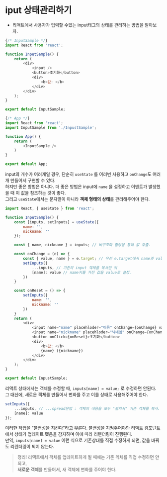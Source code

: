 # iput 상태관리하기
- 리액트에서 사용자가 입력할 수있는 input태그의 상태를 관리하는 방법을 알아보자.
``` javascript
{/* InputSample */}
import React from 'react';

function InputSample() {
    return (
        <div>
            <input />
            <button>초기화</button>
            <div>
                <b>값: </b>
            </div>
        </div>
    );
}

export default InputSample;
```
``` javascript
{/* App */}
import React from 'react';
import InputSample from './InpustSample';

function App() {
    return (
        <InputSample />
    )
}

export default App;
```
input의 개수가 여러개일 경우, 단순히 `useState` 를 여러번 사용하고 `onChange`도 여러개 만들어서 구현할 수 있다.<br/>하지만 좋은 방법은 아니다. 더 좋은 방법은 input에 `name` 을 설정하고 이벤트가 발생했을 때 이 값을 참조하는 것이 좋다.<br/>그리고 `useState`에서는 문자열이 아니라 **객체 형태의 상태**를 관리해주어야 한다.
``` javascript
import React, { useState } from 'react';

function InputSample() {
    const [inputs, setInputs] = useState({
        name: '',
        nickname: ''
    });

    const { name, nickname } = inputs; // 비구조화 할당을 통해 값 추출.

    const onChange = (e) => {
        const { value, name } = e.target; // 우선 e.target에서 name과 value추출.(이벤트로 인한 실시간 값 변화 추출)
        setInputs({
            ...inputs, // 기존의 input 객체를 복사한 뒤
            [name]: value // name키를 가진 값을 value로 설정.
        }) 
    }

    const onReset = () => {
        setInputs({
            name: '',
            nickname: ''
        })
    }
    return (
        <div>
            <input name="name" placehloder="이름" onChange={onChange} value={name} />
            <input name="nickname" placehloder="닉네임" onChange={onChange} value={nickname} />
            <button onClick={onReset}>초기화</button>
            <div>
                <b>값: </b>
                {name} ({nickname})
            </div>
        </div>
    );
}

export default InpustSample;
```

리액트 상태에서는 객체를 수정할 때,
`inputs[name] = value;` 로 수정하면 안된다. <br> 그 대신에, 새로운 객체를 만들어서 변화를 주고 이를 상태로 사용해주어야 한다.<br/>
``` javascript
setInputs({
    ...inputs, // ...spread문법 : 객체의 내용을 모두 "펼쳐서" 기존 객체를 복사.
    [name]: value
});
```
이러한 작업을 "불변성을 지킨다"라고 부른다. 불변성을 지켜주어야만 리액트 컴포넌트에서 상태가 업데이트 됐음을 감지하며 이에 따라 리렌더링이 진행된다.<br/>만약, `inputs[name] = value` 이런 식으로 기존상태를 직접 수정하게 되면, 값을 바꿔도 리렌더링이 되지 않는다.
> 정리!
> 리액트에서 객체를 업데이트하게 될 때에는 기존 겍체를 직접 수정하면 안되고,<br/>**새로운 객체**를 만들어서, 새 객체에 변화를 주어야 한다.